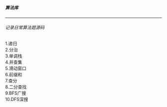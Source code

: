 ##### 算法库 

-------------

###### 记录日常算法题源码
1.递归   
2.分治   
3.单调栈  
4.并查集  
5.滑动窗口  
6.前缀和  
7.查分  
8.二分查找   
9.BFS广搜  
10.DFS深搜  
